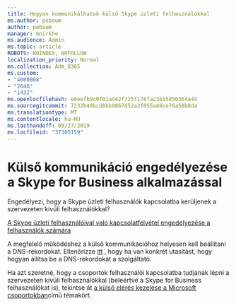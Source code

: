 ```yaml
---
title: Hogyan kommunikálhatok külső Skype üzleti felhasználókkal
ms.author: pebaum
author: pebaum
manager: mnirkhe
ms.audience: Admin
ms.topic: article
ROBOTS: NOINDEX, NOFOLLOW
localization_priority: Normal
ms.collection: Adm_O365
ms.custom:
- "4000008"
- "2646"
- "1432"
ms.openlocfilehash: e8eefb9c0f01ad42f725f178fa23b15850364a44
ms.sourcegitcommit: 7232b48bcd8bb9867d52a2f055a46ce76a58b8da
ms.translationtype: MT
ms.contentlocale: hu-HU
ms.lasthandoff: 09/27/2019
ms.locfileid: "37305159"
---
```

# <a name="allow-external-communications-with-skype-for-business"></a>Külső kommunikáció engedélyezése a Skype for Business alkalmazással 

Engedélyezi, hogy a Skype üzleti felhasználók kapcsolatba kerüljenek a szervezeten kívüli felhasználókkal? 

[A Skype üzleti felhasználóival való kapcsolatfelvétel engedélyezése a felhasználók számára](https://docs.microsoft.com/skypeforbusiness/set-up-skype-for-business-online/allow-users-to-contact-external-skype-for-business-users)

A megfelelő működéshez a külső kommunikációhoz helyesen kell beállítani a DNS-rekordokat. Ellenőrizze [itt](https://docs.microsoft.com/office365/admin/get-help-with-domains/set-up-your-domain-host-specific-instructions?view=o365-worldwide) , hogy ha van konkrét utasítást, hogy hogyan állítsa be a DNS-rekordokat a szolgáltató. 

Ha azt szeretné, hogy a csoportok felhasználói kapcsolatba tudjanak lépni a szervezeten kívüli felhasználókkal (beleértve a Skype for Business felhasználókat is), tekintse át [a külső elérés kezelése a Microsoft csoportokban](https://docs.microsoft.com/microsoftteams/let-your-teams-users-communicate-with-other-people)című témakört. 